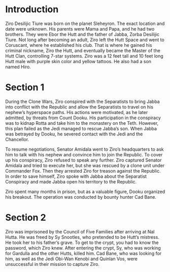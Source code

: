 # Introduction

Ziro Desilijic Tiure was born on the planet Sleheyron.
The exact location and date were unknown.
His parents were Mama and Papa, and he had two brothers.
They were Ebor the Hutt and the father of Jabba, Zorba Desilijic Tiure.
Not long after becoming an adult, Ziro left the Hutt Space and went to Coruscant, where he established his club.
That is where he gained his criminal nickname, Ziro the Hutt, and eventually became the Master of the Hutt Clan, controlling 7-star systems.
Ziro was a 12 feet tall and 10 feet long Hutt male with purple skin color and yellow tattoos.
He also had a son named Hiro.

# Section 1

During the Clone Wars, Ziro conspired with the Separatists to bring Jabba into conflict with the Republic and allow the Separatists to travel on his nephew’s hyperspace paths.
His actions were motivated, as he later admitted, by threats from Count Dooku.
His participation in the conspiracy was to kidnap Rotta and take him to the monastery on the Teth.
However, this plan failed as the Jedi managed to rescue Jabba’s son.
When Jabba was betrayed by Dooku, he severed contact with the Jedi and the Chancellor.

To resume negotiations, Senator Amidala went to Ziro’s headquarters to ask him to talk with his nephew and convince him to join the Republic.
To cover up his conspiracy, Ziro refused to speak any further.
Ziro captured Senator Amidala and tried to execute her, but she was rescued by a clone unit under Commander Fox.
Then they arrested Ziro for treason against the Republic.
In order to save himself, Ziro spoke with Jabba about the Separatist Conspiracy and made Jabba open his territory to the Republic.

Ziro spent many months in prison, but as a valuable figure, Dooku organized his breakout.
The operation was conducted by bounty hunter Cad Bane.

# Section 2

Ziro was imprisoned by the Council of Five Families after arriving at Nal Hutta.
He was freed by Sy Snootles, who pretended to be Hutt’s mistress.
He took her to his father’s grave.
To get to the crypt, you had to know the password, which Ziro knew.
After entering the crypt, Sy, who was working for Gardulla and the other Hutts, killed him.
Cad Bane, who was looking for him, as well as the Jedi Obi-Wan Kenobi and Quinlan Vos, were unsuccessful in their mission to capture Ziro.
